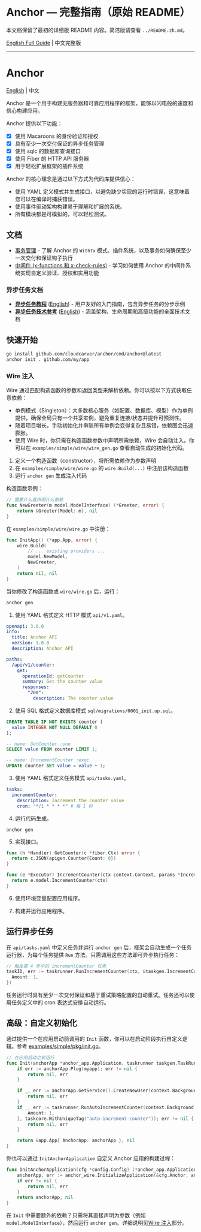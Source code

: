# Anchor — 完整指南（原始 README）

本文档保留了最初的详细版 README 内容。简洁版请查看 `../README.zh.md`。

[English Full Guide](README-full.md) | 中文完整版

---

# Anchor 

[English](../README.md) | 中文

Anchor 是一个用于构建无服务器和可靠应用程序的框架，能够以闪电般的速度和信心构建应用。

Anchor 提供以下功能：

- [x] 使用 Macaroons 的身份验证和授权
- [x] 具有至少一次交付保证的异步任务管理
- [x] 使用 sqlc 的数据库查询接口
- [x] 使用 Fiber 的 HTTP API 服务器
- [x] 用于轻松扩展框架的插件系统

Anchor 的核心理念是通过以下方式为代码库提供信心：

- 使用 YAML 定义模式并生成接口，以避免缺少实现的运行时错误，这意味着您可以在编译时捕获错误。
- 使用事件驱动架构构建易于理解和扩展的系统。
- 所有模块都是可模拟的，可以轻松测试。

## 文档

- [事务管理](../docs/transaction.zh.md) - 了解 Anchor 的 `WithTx` 模式、插件系统，以及事务如何确保至少一次交付和保证钩子执行
- [中间件 (x-functions 和 x-check-rules)](../docs/middleware.zh.md) - 学习如何使用 Anchor 的中间件系统实现自定义验证、授权和实用功能

### 异步任务文档

- **[异步任务教程](../docs/async-tasks-tutorial.zh.md)** ([English](../docs/async-tasks-tutorial.md)) - 用户友好的入门指南，包含异步任务的分步示例
- **[异步任务技术参考](../docs/async-tasks-technical.zh.md)** ([English](../docs/async-tasks-technical.md)) - 涵盖架构、生命周期和高级功能的全面技术文档

## 快速开始

```bash
go install github.com/cloudcarver/anchor/cmd/anchor@latest
anchor init . github.com/my/app
```

### Wire 注入

Wire 通过匹配构造函数的参数和返回类型来解析依赖。你可以按以下方式获取任意依赖：

- 单例模式（Singleton）：大多数核心服务（如配置、数据库、模型）作为单例提供，确保全局只有一个共享实例，避免重复连接/状态并提升可预测性。
- 随着项目增长，手动初始化并串联所有单例会变得复杂且易错，依赖图会迅速膨胀。
- 使用 Wire 时，你只需在构造函数参数中声明所需依赖，Wire 会自动注入。你可以在 `examples/simple/wire/wire_gen.go` 查看自动生成的初始化代码。

1. 定义一个构造函数（constructor），将所需依赖作为参数声明
2. 在 `examples/simple/wire/wire.go` 的 `wire.Build(...)` 中注册该构造函数
3. 运行 `anchor gen` 生成注入代码

构造函数示例：

```go
// 需要什么就声明什么依赖
func NewGreeter(m model.ModelInterface) (*Greeter, error) {
    return &Greeter{Model: m}, nil
}
```

在 `examples/simple/wire/wire.go` 中注册：

```go
func InitApp() (*app.App, error) {
    wire.Build(
        // ... existing providers ...
        model.NewModel,
        NewGreeter,
    )
    return nil, nil
}
```

当你修改了构造函数或 `wire/wire.go` 后，运行：

```bash
anchor gen
```

1. 使用 YAML 格式定义 HTTP 模式 `api/v1.yaml`。

  ```yaml
  openapi: 3.0.0
  info:
    title: Anchor API
    version: 1.0.0
    description: Anchor API

  paths:
    /api/v1/counter:
      get:
        operationId: getCounter
        summary: Get the counter value
        responses:
          "200":
            description: The counter value
  ```

2. 使用 SQL 格式定义数据库模式 `sql/migrations/0001_init.up.sql`。

  ```sql
  CREATE TABLE IF NOT EXISTS counter (
    value INTEGER NOT NULL DEFAULT 0
  );
  ```

  ```sql
  -- name: GetCounter :one
  SELECT value FROM counter LIMIT 1;

  -- name: IncrementCounter :exec
  UPDATE counter SET value = value + 1;
  ```

3. 使用 YAML 格式定义任务模式 `api/tasks.yaml`。

  ```yaml
  tasks:
    incrementCounter:
      description: Increment the counter value
      cron: "*/1 * * * *" # 每 1 秒
  ```

4. 运行代码生成。

```
anchor gen
```

5. 实现接口。

  ```go
  func (h *Handler) GetCounter(c *fiber.Ctx) error {
    return c.JSON(apigen.Counter{Count: 0})
  }
  ```

  ```go
  func (e *Executor) IncrementCounter(ctx context.Context, params *IncrementCounterParameters) error {
    return e.model.IncrementCounter(ctx)
  }
  ```

6. 使用环境变量配置应用程序。

7. 构建并运行应用程序。

## 运行异步任务

在 `api/tasks.yaml` 中定义任务并运行 `anchor gen` 后，框架会自动生成一个任务运行器，为每个任务提供 `Run` 方法。只需调用这些方法即可异步执行任务：

```go
// 触发第 4 步中的 incrementCounter 任务
taskID, err := taskrunner.RunIncrementCounter(ctx, &taskgen.IncrementCounterParameters{
  Amount: 1,
})
```

任务运行时具有至少一次交付保证和基于重试策略配置的自动重试。任务还可以使用任务定义中的 cron 表达式安排自动运行。

## 高级：自定义初始化

通过提供一个在应用启动前调用的 `Init` 函数，你可以在启动阶段执行自定义逻辑。参考 [examples/simple/pkg/init.go](../examples/simple/pkg/init.go)。

```go
// 在应用启动之前运行
func Init(anchorApp *anchor_app.Application, taskrunner taskgen.TaskRunner, myapp anchor_app.Plugin) (*app.App, error) {
    if err := anchorApp.Plug(myapp); err != nil {
        return nil, err
    }

    if _, err := anchorApp.GetService().CreateNewUser(context.Background(), "test", "test"); err != nil {
        return nil, err
    }
    if _, err := taskrunner.RunAutoIncrementCounter(context.Background(), &taskgen.AutoIncrementCounterParameters{
        Amount: 1,
    }, taskcore.WithUniqueTag("auto-increment-counter")); err != nil {
        return nil, err
    }

    return &app.App{ AnchorApp: anchorApp }, nil
}
```

你也可以通过 `InitAnchorApplication` 自定义 Anchor 应用的构建过程：

```go
func InitAnchorApplication(cfg *config.Config) (*anchor_app.Application, error) {
    anchorApp, err := anchor_wire.InitializeApplication(&cfg.Anchor, anchor_config.DefaultLibConfig())
    if err != nil {
        return nil, err
    }
    return anchorApp, nil
}
```

在 `Init` 中需要额外的依赖？只需将其直接声明为参数（例如 `model.ModelInterface`），然后运行 `anchor gen`。详细说明见[Wire 注入](#wire-注入)部分。
